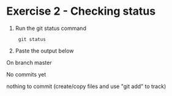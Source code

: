 # Exercise 2 - Checking status

1. Run the git status command

        git status

2. Paste the output below

On branch master

No commits yet

nothing to commit (create/copy files and use "git add" to track)
